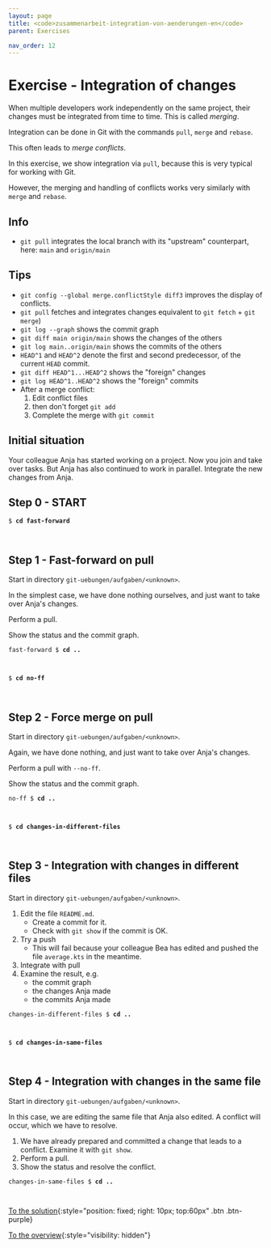 ```yaml
---
layout: page
title: <code>zusammenarbeit-integration-von-aenderungen-en</code>
parent: Exercises

nav_order: 12
---
```

# Exercise - Integration of changes


When multiple developers work independently on the same project,
their changes must be integrated from time to time.
This is called *merging*.

Integration can be done in Git with the commands `pull`, `merge`
and `rebase`.

This often leads to *merge conflicts*.

In this exercise, we show integration via `pull`,
because this is very typical for working with Git.

However, the merging and handling of conflicts works
very similarly with `merge` and `rebase`.

## Info

* `git pull` integrates the local branch with its "upstream" counterpart,
   here: `main` and `origin/main`

## Tips

* `git config --global merge.conflictStyle diff3` improves the display of conflicts.
* `git pull` fetches and integrates changes equivalent to `git fetch` + `git merge`)
* `git log --graph` shows the commit graph
* `git diff main origin/main` shows the changes of the others
* `git log main..origin/main` shows the commits of the others
* `HEAD^1` and `HEAD^2` denote the first and second predecessor,
  of the current `HEAD` commit.
* `git diff HEAD^1...HEAD^2` shows the "foreign" changes
* `git log HEAD^1..HEAD^2` shows the "foreign" commits
* After a merge conflict:
  1. Edit conflict files
  2. then don't forget `git add`
  3. Complete the merge with `git commit`
  
  
## Initial situation

Your colleague Anja has started working on a project.
Now you join and take over tasks.
But Anja has also continued to work in parallel.
Integrate the new changes from Anja.


<h2>Step 0 - START <!-- UEB/Integration of changes/0 --></h2>


<pre><code>$ <b>cd fast-forward</b><br><br><br></code></pre>


<h2>Step 1 - Fast-forward on pull <!-- UEB/Integration of changes/1 --></h2>

Start in directory `git-uebungen/aufgaben/<unknown>`.

In the simplest case, we have done nothing ourselves,
and just want to take over Anja's changes.

Perform a pull.

Show the status and the commit graph.


<pre><code>fast-forward $ <b>cd ..</b><br><br><br></code></pre>



<pre><code>$ <b>cd no-ff</b><br><br><br></code></pre>


<h2>Step 2 - Force merge on pull <!-- UEB/Integration of changes/2 --></h2>

Start in directory `git-uebungen/aufgaben/<unknown>`.

Again, we have done nothing,
and just want to take over Anja's changes.

Perform a pull with `--no-ff`.

Show the status and the commit graph.


<pre><code>no-ff $ <b>cd ..</b><br><br><br></code></pre>



<pre><code>$ <b>cd changes-in-different-files</b><br><br><br></code></pre>


<h2>Step 3 - Integration with changes in different files <!-- UEB/Integration of changes/3 --></h2>

Start in directory `git-uebungen/aufgaben/<unknown>`.

1. Edit the file `README.md`.
   - Create a commit for it.
   - Check with `git show` if the commit is OK.
2. Try a push
   - This will fail because your colleague Bea
     has edited and pushed the file `average.kts`
     in the meantime.
3. Integrate with pull
4. Examine the result, e.g.
   - the commit graph
   - the changes Anja made
   - the commits Anja made


<pre><code>changes-in-different-files $ <b>cd ..</b><br><br><br></code></pre>



<pre><code>$ <b>cd changes-in-same-files</b><br><br><br></code></pre>


<h2>Step 4 - Integration with changes in the same file <!-- UEB/Integration of changes/4 --></h2>

Start in directory `git-uebungen/aufgaben/<unknown>`.

In this case, we are editing the same file
that Anja also edited.
A conflict will occur,
which we have to resolve.

1. We have already prepared and committed a change that leads to a conflict.
   Examine it with `git show`.
2. Perform a pull.
3. Show the status and resolve the conflict.


<pre><code>changes-in-same-files $ <b>cd ..</b><br><br><br></code></pre>


[To the solution](loesung-zusammenarbeit-integration-von-aenderungen-en.html){:style="position: fixed; right: 10px; top:60px" .btn .btn-purple}

[To the overview](../../ueberblick-en.html){:style="visibility: hidden"}

